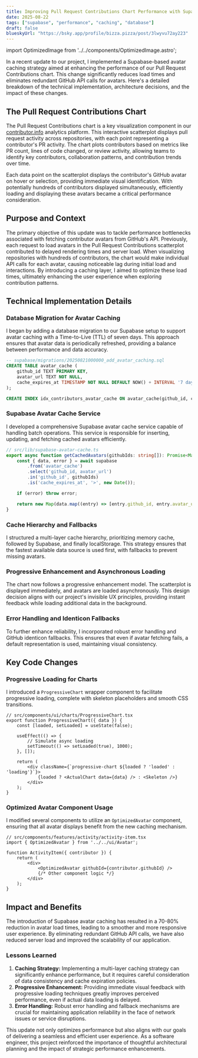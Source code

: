 ```yaml
---
title: Improving Pull Request Contributions Chart Performance with Supabase Avatar Caching
date: 2025-08-22
tags: ["supabase", "performance", "caching", "database"]
draft: false
blueskyUrl: "https://bsky.app/profile/bizza.pizza/post/3lwyvu72ay223"
---
```


import OptimizedImage from '../../components/OptimizedImage.astro';

In a recent update to our project, I implemented a Supabase-based avatar caching strategy aimed at enhancing the performance of our Pull Request Contributions chart. This change significantly reduces load times and eliminates redundant GitHub API calls for avatars. Here's a detailed breakdown of the technical implementation, architecture decisions, and the impact of these changes.

<OptimizedImage src="/gifs/pr-cached.gif" alt="pr cached example" />

## The Pull Request Contributions Chart

The Pull Request Contributions chart is a key visualization component in our [contributor.info](https://contributor.info/docs/contribution-analytics) analytics platform. This interactive scatterplot displays pull request activity across repositories, with each point representing a contributor's PR activity. The chart plots contributors based on metrics like PR count, lines of code changed, or review activity, allowing teams to identify key contributors, collaboration patterns, and contribution trends over time.

Each data point on the scatterplot displays the contributor's GitHub avatar on hover or selection, providing immediate visual identification. With potentially hundreds of contributors displayed simultaneously, efficiently loading and displaying these avatars became a critical performance consideration.

## Purpose and Context

The primary objective of this update was to tackle performance bottlenecks associated with fetching contributor avatars from GitHub's API. Previously, each request to load avatars in the Pull Request Contributions scatterplot contributed to delayed rendering times and server load. When visualizing repositories with hundreds of contributors, the chart would make individual API calls for each avatar, causing noticeable lag during initial load and interactions. By introducing a caching layer, I aimed to optimize these load times, ultimately enhancing the user experience when exploring contribution patterns.

## Technical Implementation Details

### Database Migration for Avatar Caching

I began by adding a database migration to our Supabase setup to support avatar caching with a Time-to-Live (TTL) of seven days. This approach ensures that avatar data is periodically refreshed, providing a balance between performance and data accuracy.

```sql
-- supabase/migrations/20250821000000_add_avatar_caching.sql
CREATE TABLE avatar_cache (
    github_id TEXT PRIMARY KEY,
    avatar_url TEXT NOT NULL,
    cache_expires_at TIMESTAMP NOT NULL DEFAULT NOW() + INTERVAL '7 days'
);

CREATE INDEX idx_contributors_avatar_cache ON avatar_cache(github_id, cache_expires_at);
```

### Supabase Avatar Cache Service

I developed a comprehensive Supabase avatar cache service capable of handling batch operations. This service is responsible for inserting, updating, and fetching cached avatars efficiently.

```typescript
// src/lib/supabase-avatar-cache.ts
export async function getCachedAvatars(githubIds: string[]): Promise<Map<string, string>> {
    const { data, error } = await supabase
        .from('avatar_cache')
        .select('github_id, avatar_url')
        .in('github_id', githubIds)
        .is('cache_expires_at', '>', new Date());

    if (error) throw error;

    return new Map(data.map((entry) => [entry.github_id, entry.avatar_url]));
}
```

### Cache Hierarchy and Fallbacks

I structured a multi-layer cache hierarchy, prioritizing memory cache, followed by Supabase, and finally localStorage. This strategy ensures that the fastest available data source is used first, with fallbacks to prevent missing avatars.

### Progressive Enhancement and Asynchronous Loading

The chart now follows a progressive enhancement model. The scatterplot is displayed immediately, and avatars are loaded asynchronously. This design decision aligns with our project's invisible UX principles, providing instant feedback while loading additional data in the background.

### Error Handling and Identicon Fallbacks

To further enhance reliability, I incorporated robust error handling and GitHub identicon fallbacks. This ensures that even if avatar fetching fails, a default representation is used, maintaining visual consistency.

## Key Code Changes

### Progressive Loading for Charts

I introduced a `ProgressiveChart` wrapper component to facilitate progressive loading, complete with skeleton placeholders and smooth CSS transitions.

```tsx
// src/components/ui/charts/ProgressiveChart.tsx
export function ProgressiveChart({ data }) {
    const [loaded, setLoaded] = useState(false);
    
    useEffect(() => {
        // Simulate async loading
        setTimeout(() => setLoaded(true), 1000);
    }, []);
    
    return (
        <div className={`progressive-chart ${loaded ? 'loaded' : 'loading'}`}>
            {loaded ? <ActualChart data={data} /> : <Skeleton />}
        </div>
    );
}
```

### Optimized Avatar Component Usage

I modified several components to utilize an `OptimizedAvatar` component, ensuring that all avatar displays benefit from the new caching mechanism.

```tsx
// src/components/features/activity/activity-item.tsx
import { OptimizedAvatar } from '../../ui/Avatar';

function ActivityItem({ contributor }) {
    return (
        <div>
            <OptimizedAvatar githubId={contributor.githubId} />
            {/* Other component logic */}
        </div>
    );
}
```

## Impact and Benefits

The introduction of Supabase avatar caching has resulted in a 70-80% reduction in avatar load times, leading to a smoother and more responsive user experience. By eliminating redundant GitHub API calls, we have also reduced server load and improved the scalability of our application.

### Lessons Learned

1. **Caching Strategy:** Implementing a multi-layer caching strategy can significantly enhance performance, but it requires careful consideration of data consistency and cache expiration policies.
2. **Progressive Enhancement:** Providing immediate visual feedback with progressive loading techniques greatly improves perceived performance, even if actual data loading is delayed.
3. **Error Handling:** Robust error handling and fallback mechanisms are crucial for maintaining application reliability in the face of network issues or service disruptions.

This update not only optimizes performance but also aligns with our goals of delivering a seamless and efficient user experience. As a software engineer, this project reinforced the importance of thoughtful architectural planning and the impact of strategic performance enhancements.
